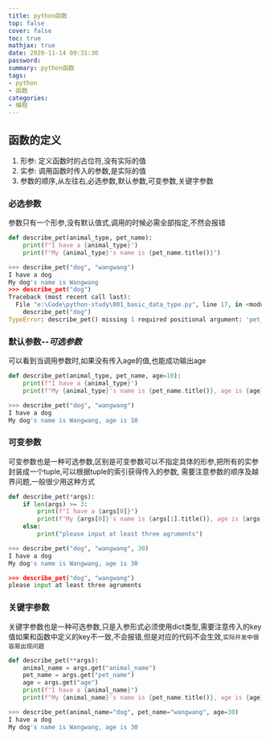 ```yaml
---
title: python函数
top: false
cover: false
toc: true
mathjax: true
date: 2020-11-14 09:31:30
password:
summary: python函数
tags:
- python
- 函数
categories:
- 编程
---
```


## 函数的定义

1. 形参: 定义函数时的占位符,没有实际的值
2. 实参: 调用函数时传入的参数,是实际的值
3. 参数的顺序,从左往右,必选参数,默认参数,可变参数,关键字参数

### 必选参数

参数只有一个形参,没有默认值式,调用的时候必需全部指定,不然会报错

``` python
def describe_pet(animal_type, pet_name):
    print(f"I have a {animal_type}")
    print(f"My {animal_type}'s name is {pet_name.title()}")

>>> describe_pet("dog", "wangwang")
I have a dog
My dog's name is Wangwang
>>> describe_pet("dog")
Traceback (most recent call last):
  File "e:\Code\python-study\001_basic_data_type.py", line 17, in <module>
    describe_pet("dog")
TypeError: describe_pet() missing 1 required positional argument: 'pet_name'
```

### 默认参数--*可选参数*

可以看到当调用参数时,如果没有传入age的值,也能成功输出age

``` python
def describe_pet(animal_type, pet_name, age=10):
    print(f"I have a {animal_type}")
    print(f"My {animal_type}'s name is {pet_name.title()}, age is {age}")

>>> describe_pet("dog", "wangwang")
I have a dog
My dog's name is Wangwang, age is 10
```

### 可变参数

可变参数也是一种可选参数,区别是可变参数可以不指定具体的形参,把所有的实参封装成一个tuple,可以根据tuple的索引获得传入的参数, 需要注意参数的顺序及越界问题,一般很少用这种方式

``` python
def describe_pet(*args):
    if len(args) >= 3:
        print(f"I have a {args[0]}")
        print(f"My {args[0]}'s name is {args[1].title()}, age is {args[2]}")
    else:
        print("please input at least three agruments")

>>> describe_pet("dog", "wangwang", 30)
I have a dog
My dog's name is Wangwang, age is 30

>>> describe_pet("dog", "wangwang")
please input at least three agruments
```

### 关键字参数

关键字参数也是一种可选参数,只是入参形式必须使用dict类型,需要注意传入的key值如果和函数中定义的key不一致,不会报错,但是对应的代码不会生效,`实际开发中很容易出现问题`

``` python
def describe_pet(**args):
    animal_name = args.get("animal_name")
    pet_name = args.get("pet_name")
    age = args.get("age")
    print(f"I have a {animal_name}")
    print(f"My {animal_name}'s name is {pet_name.title()}, age is {age}")

>>> describe_pet(animal_name="dog", pet_name="wangwang", age=30)
I have a dog
My dog's name is Wangwang, age is 30
```
